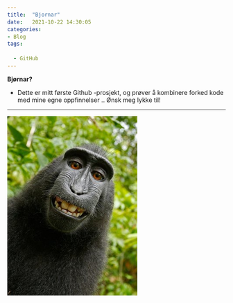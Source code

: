 ```yaml
---
title:  "Bjornar"
date:   2021-10-22 14:30:05
categories: 
- Blog
tags:

  - GitHub
---
```

**Bjørnar?**
- Dette er mitt første Github -prosjekt, og prøver å kombinere forked kode med mine egne oppfinnelser .. Ønsk meg lykke til!

--------------------------------------------------------------------------------------------------------------------------------------

![.](https://github.com/Aassveen/aassveen/blob/master/assets/images/Monkey.jpg?raw=true)

